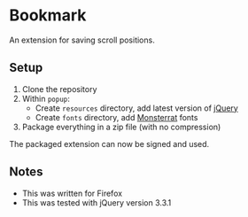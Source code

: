 # Bookmark

An extension for saving scroll positions.

## Setup

1. Clone the repository
2. Within `popup`:
	- Create `resources` directory, add latest version of [jQuery](https://jquery.com/download/)
	- Create `fonts` directory, add [Monsterrat](https://fonts.google.com/specimen/Montserrat) fonts
3. Package everything in a zip file (with no compression)

The packaged extension can now be signed and used.

## Notes

- This was written for Firefox
- This was tested with jQuery version 3.3.1